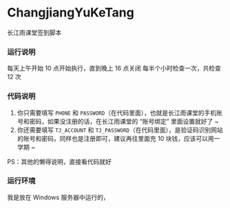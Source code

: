 # ChangjiangYuKeTang
长江雨课堂签到脚本

### 运行说明
每天上午开始 10 点开始执行，直到晚上 16 点关闭
每半个小时检查一次，共检查 12 次

### 代码说明
1. 你只需要填写 `PHONE` 和 `PASSWORD`（在代码里面），也就是长江雨课堂的手机账号和密码，如果没注册的话，在长江雨课堂的 “账号绑定” 里面设置就好了 ~
2. 你还需要填写 `TJ_ACCOUNT` 和 `TJ_PASSWORD`（在代码里面），是验证码识别网站的账号和密码，同样也是注册即可，建议再往里面充 10 块钱，应该可以用一学期 ~

PS：其他的懒得说明，直接看代码就好

### 运行环境
我是放在 Windows 服务器中运行的，
